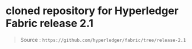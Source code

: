 # cloned repository for Hyperledger Fabric release 2.1

>Source : `https://github.com/hyperledger/fabric/tree/release-2.1`